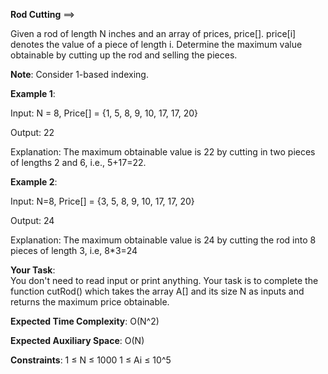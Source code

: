 **Rod Cutting** ==>

Given a rod of length N inches and an array of prices, price[]. price[i] denotes the value of a piece of length i. Determine the maximum value obtainable by cutting up the rod and selling the pieces.

**Note**: Consider 1-based indexing.

**Example 1**:

Input:
N = 8, Price[] = {1, 5, 8, 9, 10, 17, 17, 20}

Output: 22

Explanation: The maximum obtainable value is 22 by cutting in two pieces of lengths 2 and 6, i.e., 5+17=22.

**Example 2**:

Input: N=8, Price[] = {3, 5, 8, 9, 10, 17, 17, 20}

Output: 24

Explanation: The maximum obtainable value is 24 by cutting the rod into 8 pieces of length 3, i.e, 8*3=24

**Your Task**:  
You don't need to read input or print anything. Your task is to complete the function cutRod() which takes the array A[] and its size N as inputs and returns the maximum price obtainable.

**Expected Time Complexity**: O(N^2)

**Expected Auxiliary Space**: O(N)

**Constraints**:
1 ≤ N ≤ 1000
1 ≤ Ai ≤ 10^5
